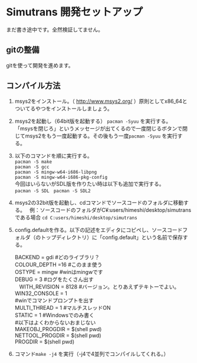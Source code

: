 # Simutrans 開発セットアップ
まだ書き途中です。全然検証してません。

## gitの整備
gitを使って開発を進めます。

## コンパイル方法
1. msys2をインストール。（ http://www.msys2.org/ ）原則としてx86_64とついてるやつをインストールしましょう。
2. msys2を起動し（64bit版を起動する） `pacman -Syuu` を実行する。  
「msysを閉じろ」というメッセージが出てくるので一度閉じるボタンで閉じてmsys2をもう一度起動する。その後もう一度`pacman -Syuu` を実行する。    
3. 以下のコマンドを順に実行する。  
`pacman -S make`  
`pacman -S gcc`  
`pacman -S mingw-w64-i686-libpng`  
`pacman -S mingw-w64-i686-pkg-config`  
今回はいらないがSDL版を作りたい時は以下も追加で実行する。   
`pacman -S SDL`   
`pacman -S SDL2`   
4. msys2の32bit版を起動し、cdコマンドでソースコードのフォルダに移動する。  
例：ソースコードのフォルダがC¥:users/himeshi/desktop/simutrans である場合
`cd C:users/himeshi/desktop/simutrans`  
5. config.defaultを作る。以下の記述をエディタにコピペし、ソースコードフォルダ（のトップディレクトリ）に「config.default」という名前で保存する。  

    BACKEND = gdi #どのライブラリ？  
    COLOUR_DEPTH =16 #このまま使う  
    OSTYPE = mingw #winはmingwです  
    DEBUG = 3 #ログをたくさん出す  
    WITH_REVISION = 8128 #バージョン。とりあえずテキトーでよい。  
    WIN32_CONSOLE = 1  
    #winでコマンドプロンプトを出す  
    MULTI_THREAD = 1 #マルチスレッドON  
    STATIC = 1 #Windowsでのみ書く  
    #以下はよくわからないおまじない  
    MAKEOBJ_PROGDIR = $(shell pwd)  
    NETTOOL_PROGDIR = $(shell pwd)  
    PROGDIR  = $(shell pwd)  
    
6. コマンド`make -j4` を実行（-j4で4並列でコンパイルしてくれる。）
